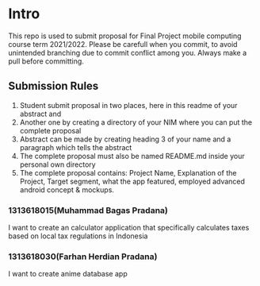 # Intro
This repo is used to submit proposal for Final Project mobile computing course term 2021/2022. Please be carefull when you commit, to avoid unintended branching due to commit conflict among you. Always make a pull before committing. 

## Submission Rules
1. Student submit proposal in two places, here in this readme of your abstract and
2. Another one by creating a directory of your NIM where you can put the complete proposal
3. Abstract can be made by creating heading 3 of your name and a paragraph which tells the abstract
4. The complete proposal must also be named README.md inside your personal own directory
5. The complete proposal contains: Project Name, Explanation of the Project, Target segment, what the app featured, employed advanced android concept & mockups. 

### 1313618015(Muhammad Bagas Pradana)
I want to create an calculator application that specifically calculates taxes based on local tax regulations in Indonesia

### 1313618030(Farhan Herdian Pradana)
I want to create anime database app
